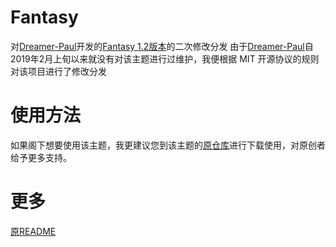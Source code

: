 # Fantasy
对[Dreamer-Paul](https://github.com/Dreamer-Paul)开发的[Fantasy 1.2版本](https://github.com/Dreamer-Paul/Fantasy/releases/1.2)的二次修改分发
由于[Dreamer-Paul](https://github.com/Dreamer-Paul)自2019年2月上旬以来就没有对该主题进行过维护，我便根据 MIT 开源协议的规则对该项目进行了修改分发
# 使用方法
如果阁下想要使用该主题，我更建议您到该主题的[原仓库](https://github.com/Dreamer-Paul/Fantasy)进行下载使用，对原创者给予更多支持。
# 更多
[原README](https://github.com/Dreamer-Paul/Fantasy#readme)
